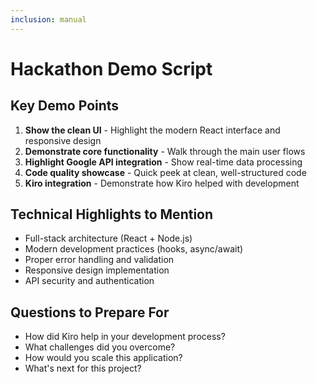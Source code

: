 ```yaml
---
inclusion: manual
---
```


# Hackathon Demo Script

## Key Demo Points

1. **Show the clean UI** - Highlight the modern React interface and responsive design
2. **Demonstrate core functionality** - Walk through the main user flows
3. **Highlight Google API integration** - Show real-time data processing
4. **Code quality showcase** - Quick peek at clean, well-structured code
5. **Kiro integration** - Demonstrate how Kiro helped with development

## Technical Highlights to Mention

- Full-stack architecture (React + Node.js)
- Modern development practices (hooks, async/await)
- Proper error handling and validation
- Responsive design implementation
- API security and authentication

## Questions to Prepare For

- How did Kiro help in your development process?
- What challenges did you overcome?
- How would you scale this application?
- What's next for this project?
